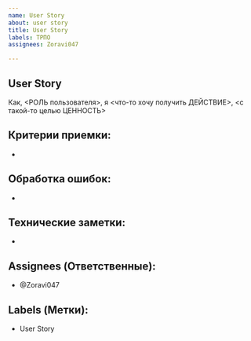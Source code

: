 ```yaml
---
name: User Story
about: user story
title: User Story
labels: ТРПО
assignees: Zoravi047

---
```


## User Story

Как, <РОЛЬ пользователя>, я <что-то хочу получить ДЕЙСТВИЕ>, <с такой-то целью ЦЕННОСТЬ>

## Критерии приемки:
- 

## Обработка ошибок:
-

## Технические заметки:
-

## Assignees (Ответственные):
- @Zoravi047

## Labels (Метки):
- User Story
